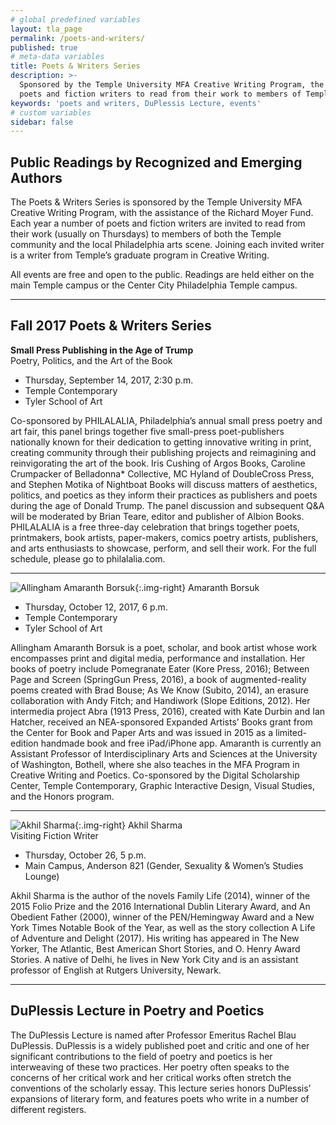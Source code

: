 ```yaml
---
# global predefined variables
layout: tla_page
permalink: /poets-and-writers/
published: true
# meta-data variables
title: Poets & Writers Series
description: >-
  Sponsored by the Temple University MFA Creative Writing Program, the Poets and Writers Series invites
  poets and fiction writers to read from their work to members of Temple community and Philadelphia arts scene.
keywords: 'poets and writers, DuPlessis Lecture, events'
# custom variables
sidebar: false
---
```

## Public Readings by Recognized and Emerging Authors
The Poets & Writers Series is sponsored by the Temple University MFA Creative Writing Program, with the assistance of the Richard Moyer Fund. Each year a number of poets and fiction writers are invited to read from their work (usually on Thursdays) to members of both the Temple community and the local Philadelphia arts scene. Joining each invited writer is a writer from Temple’s graduate program in Creative Writing.

All events are free and open to the public. Readings are held either on the main Temple campus or the Center City Philadelphia Temple campus.

___

## Fall 2017 Poets & Writers Series

**Small Press Publishing in the Age of Trump**<br/>
Poetry, Politics, and the Art of the Book<br/>

- Thursday, September 14, 2017, 2:30 p.m.<br/>
- Temple Contemporary<br/>
- Tyler School of Art<br/>

Co-sponsored by PHILALALIA, Philadelphia’s annual small press poetry and art fair, this panel brings together five small-press poet-publishers nationally known for their dedication to getting innovative writing in print, creating community through their publishing projects and reimagining and reinvigorating the art of the book. Iris Cushing of Argos Books, Caroline Crumpacker of Belladonna* Collective, MC Hyland of DoubleCross Press, and Stephen Motika of Nightboat Books will discuss matters of aesthetics, politics, and poetics as they inform their practices as publishers and poets during the age of Donald Trump. The panel discussion and subsequent Q&A will be moderated by Brian Teare, editor and publisher of Albion Books. PHILALALIA is a free three-day celebration that brings together poets, printmakers, book artists, paper-makers, comics poetry artists, publishers, and arts enthusiasts to showcase, perform, and sell their work. For the full schedule, please go to philalalia.com.

___

![Allingham Amaranth Borsuk]({{site.baseurl}}/media/Borsuk-Photo.jpg){:.img-right}
Amaranth Borsuk

- Thursday, October 12, 2017, 6 p.m.<br/>
- Temple Contemporary<br/>
- Tyler School of Art<br/>

Allingham Amaranth Borsuk is a poet, scholar, and book artist whose work encompasses print and digital media, performance and installation. Her books of poetry include Pomegranate Eater (Kore Press, 2016); Between Page and Screen (SpringGun Press, 2016), a book of augmented-reality poems created with Brad Bouse; As We Know (Subito, 2014), an erasure collaboration with Andy Fitch; and Handiwork (Slope Editions, 2012). Her intermedia project Abra (1913 Press, 2016), created with Kate Durbin and Ian Hatcher, received an NEA-sponsored Expanded Artists’ Books grant from the Center for Book and Paper Arts and was issued in 2015 as a limited-edition handmade book and free iPad/iPhone app. Amaranth is currently an Assistant Professor of Interdisciplinary Arts and Sciences at the University of Washington, Bothell, where she also teaches in the MFA Program in Creative Writing and Poetics. Co-sponsored by the Digital Scholarship Center, Temple Contemporary, Graphic Interactive Design, Visual Studies, and the Honors program.

___

![Akhil Sharma]({{site.baseurl}}/media/Akhil_Sharma_Winne_3245750b.jpg){:.img-right}
Akhil Sharma<br/>
Visiting Fiction Writer<br/>

- Thursday, October 26, 5 p.m.<br/>
- Main Campus, Anderson 821 (Gender, Sexuality & Women’s Studies Lounge)<br/>

Akhil Sharma is the author of the novels Family Life (2014), winner of the 2015 Folio Prize and the 2016 International Dublin Literary Award, and An Obedient Father (2000), winner of the PEN/Hemingway Award and a New York Times Notable Book of the Year, as well as the story collection A Life of Adventure and Delight (2017). His writing has appeared in The New Yorker, The Atlantic, Best American Short Stories, and O. Henry Award Stories. A native of Delhi, he lives in New York City and is an assistant professor of English at Rutgers University, Newark.

___

## DuPlessis Lecture in Poetry and Poetics
The DuPlessis Lecture is named after Professor Emeritus Rachel Blau DuPlessis. DuPlessis is a widely published poet and critic and one of her significant contributions to the field of poetry and poetics is her interweaving of these two practices. Her poetry often speaks to the concerns of her critical work and her critical works often stretch the conventions of the scholarly essay. This lecture series honors DuPlessis’ expansions of literary form, and features poets who write in a number of different registers.
